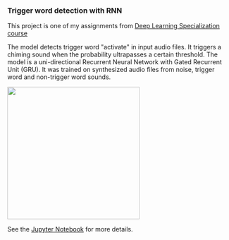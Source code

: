 ### Trigger word detection with RNN
This project is one of my assignments from [Deep Learning Specialization course](https://www.coursera.org/specializations/deep-learning) 

The model detects trigger word "activate" in input audio files. It triggers a chiming sound when the probability ultrapasses a certain threshold. The model is a uni-directional Recurrent Neural Network with Gated Recurrent Unit (GRU). It was trained on synthesized audio files from noise, trigger word and non-trigger word sounds. 

<img src="https://github.com/molly-moon/projects/raw/master/images/trigger-word-detection.png" height=300/>

See the [Jupyter Notebook](https://github.com/molly-moon/projects/blob/master/trigger_word_detection/trigger_word_detection.ipynb) for more details. 